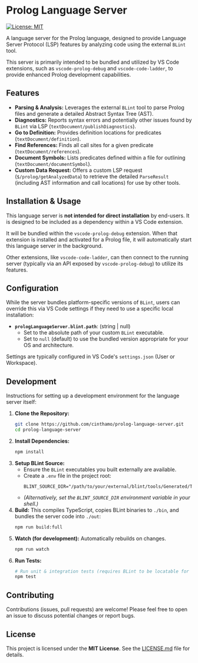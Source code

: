 # Prolog Language Server

[![License: MIT](https://img.shields.io/badge/License-MIT-yellow.svg)](https://opensource.org/licenses/MIT)

A language server for the Prolog language, designed to provide Language Server Protocol (LSP) features by analyzing code using the external `BLint` tool.

This server is primarily intended to be bundled and utilized by VS Code extensions, such as `vscode-prolog-debug` and `vscode-code-ladder`, to provide enhanced Prolog development capabilities.

## Features

*   **Parsing & Analysis:** Leverages the external `BLint` tool to parse Prolog files and generate a detailed Abstract Syntax Tree (AST).
*   **Diagnostics:** Reports syntax errors and potentially other issues found by `BLint` via LSP (`textDocument/publishDiagnostics`).
*   **Go to Definition:** Provides definition locations for predicates (`textDocument/definition`).
*   **Find References:** Finds all call sites for a given predicate (`textDocument/references`).
*   **Document Symbols:** Lists predicates defined within a file for outlining (`textDocument/documentSymbol`).
*   **Custom Data Request:** Offers a custom LSP request (`$/prolog/getAnalyzedData`) to retrieve the detailed `ParseResult` (including AST information and call locations) for use by other tools.

## Installation & Usage

This language server is **not intended for direct installation** by end-users. It is designed to be included as a dependency within a VS Code extension.

It will be bundled within the `vscode-prolog-debug` extension. When that extension is installed and activated for a Prolog file, it will automatically start this language server in the background.

Other extensions, like `vscode-code-ladder`, can then connect to the running server (typically via an API exposed by `vscode-prolog-debug`) to utilize its features.

## Configuration

While the server bundles platform-specific versions of `BLint`, users can override this via VS Code settings if they need to use a specific local installation:

*   **`prologLanguageServer.blint.path`**: (string | null)
    *   Set to the absolute path of your custom `BLint` executable.
    *   Set to `null` (default) to use the bundled version appropriate for your OS and architecture.

Settings are typically configured in VS Code's `settings.json` (User or Workspace).

## Development

Instructions for setting up a development environment for the language server itself:

1.  **Clone the Repository:**
    ```bash
    git clone https://github.com/cinthamo/prolog-language-server.git
    cd prolog-language-server
    ```
2.  **Install Dependencies:**
    ```bash
    npm install
    ```
3.  **Setup BLint Source:**
    *   Ensure the `BLint` executables you built externally are available.
    *   Create a `.env` file in the project root:
        ```dotenv
        BLINT_SOURCE_DIR="/path/to/your/external/blint/tools/Generated/Tools"
        ```
    *   *(Alternatively, set the `BLINT_SOURCE_DIR` environment variable in your shell.)*
4.  **Build:** This compiles TypeScript, copies BLint binaries to `./bin`, and bundles the server code into `./out`:
    ```bash
    npm run build:full
    ```
5.  **Watch (for development):** Automatically rebuilds on changes.
    ```bash
    npm run watch
    ```
6.  **Run Tests:**
    ```bash
    # Run unit & integration tests (requires BLint to be locatable for integration tests)
    npm test
    ```

## Contributing

Contributions (issues, pull requests) are welcome! Please feel free to open an issue to discuss potential changes or report bugs.

## License

This project is licensed under the **MIT License**. See the [LICENSE.md](LICENSE.md) file for details.
